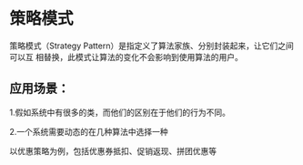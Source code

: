 # 策略模式

策略模式（Strategy Pattern）是指定义了算法家族、分别封装起来，让它们之间可以互 相替换，此模式让算法的变化不会影响到使用算法的用户。

## 应用场景：

1.假如系统中有很多的类，而他们的区别在于他们的行为不同。

2.一个系统需要动态的在几种算法中选择一种

以优惠策略为例，包括优惠券抵扣、促销返现、拼团优惠等